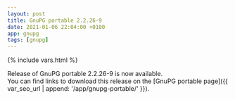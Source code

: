 ```yaml
---
layout: post
title: GnuPG portable 2.2.26-9
date: 2021-01-06 22:04:00 +0100
app: gnupg
tags: [gnupg]
---
```

{% include vars.html %}

Release of GnuPG portable 2.2.26-9 is now available.<br />
You can find links to download this release on the [GnuPG portable page]({{ var_seo_url | append: '/app/gnupg-portable/' }}).
